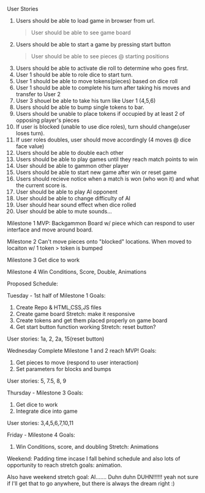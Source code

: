 User Stories

1. Users should be able to load game in browser from url.
	>User should be able to see game board
2. Users should be able to start a game by pressing start button
	>User should be able to see pieces @ starting positions
3. Users should be able to activate die roll to determine who goes first.
4. User 1 should be able to role dice to start turn.
5. User 1 should be able to move tokens(pieces) based on dice roll
6. User 1 should be able to complete his turn after taking his moves and transfer to User 2
7. User 3 shouel be able to take his turn like User 1 (4,5,6)
8. Users should be able to bump single tokens to bar.
9. Users should be unable to place tokens if occupied by at least 2 of opposing player's pieces
10. If user is blocked (unable to use dice roles), turn should change(user loses turn).
11. If user roles doubles, user should move accordingly (4 moves @ dice face value)
12. Users should be able to double each other
13. Users should be able to play games until they reach match points to win
14. User should be able to gammon other player
15. Users should be able to start new game after win or reset game
16. Users should recieve notice when a match is won (who won it) and what the current score is.
17. User should be able to play AI opponent
18. User should be able to change difficulty of AI
19. User should hear sound effect when dice rolled
20. User should be able to mute sounds...


Milestone 1
MVP: Backgammon Board w/ piece which can respond to user interface and move around board.

Milestone 2
Can't move pieces onto "blocked" locations. When moved to locaiton w/ 1 token > token is bumped

Milestone 3
Get dice to work

Milestone 4
Win Conditions, Score, Double, Animations


Proposed Schedule:

Tuesday - 1st half of Milestone 1
Goals:
1. Create Repo & HTML,CSS,JS files
2. Create game board
	Stretch: make it responsive
3. Create tokens and get them placed properly on game board
4. Get start button function working
	Stretch: reset button?

User stories: 1a, 2, 2a, 15(reset button)

Wednesday Complete Milestone 1 and 2 reach MVP!
Goals:
1. Get pieces to move (respond to user interaction)
2. Set parameters for blocks and bumps

User stories: 5, 7.5, 8, 9

Thursday - Milestone 3
Goals:
1. Get dice to work
2. Integrate dice into game

User stories: 3,4,5,6,7,10,11

Friday - Milestone 4
Goals:
1. Win Conditions, score, and doubling
	Stretch: Animations

Weekend:
Padding time incase I fall behind schedule and also lots of opportunity to reach stretch goals: animation.

Also have weekend stretch goal: AI....... Duhn duhn DUHN!!!!!!
	yeah not sure if I'll get that to go anywhere, but there is always the dream right :)